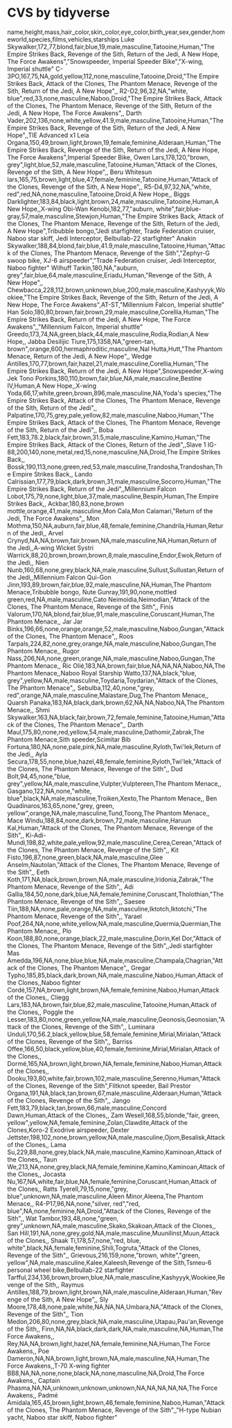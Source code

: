 # CVS by tidyverse
name,height,mass,hair_color,skin_color,eye_color,birth_year,sex,gender,homeworld,species,films,vehicles,starships
Luke Skywalker,172,77,blond,fair,blue,19,male,masculine,Tatooine,Human,"The Empire Strikes Back, Revenge of the Sith, Return of the Jedi, A New Hope, The Force Awakens","Snowspeeder, Imperial Speeder Bike","X-wing, Imperial shuttle"
C-3PO,167,75,NA,gold,yellow,112,none,masculine,Tatooine,Droid,"The Empire Strikes Back, Attack of the Clones, The Phantom Menace, Revenge of the Sith, Return of the Jedi, A New Hope",,
R2-D2,96,32,NA,"white, blue",red,33,none,masculine,Naboo,Droid,"The Empire Strikes Back, Attack of the Clones, The Phantom Menace, Revenge of the Sith, Return of the Jedi, A New Hope, The Force Awakens",,
Darth Vader,202,136,none,white,yellow,41.9,male,masculine,Tatooine,Human,"The Empire Strikes Back, Revenge of the Sith, Return of the Jedi, A New Hope",,TIE Advanced x1
Leia Organa,150,49,brown,light,brown,19,female,feminine,Alderaan,Human,"The Empire Strikes Back, Revenge of the Sith, Return of the Jedi, A New Hope, The Force Awakens",Imperial Speeder Bike,
Owen Lars,178,120,"brown, grey",light,blue,52,male,masculine,Tatooine,Human,"Attack of the Clones, Revenge of the Sith, A New Hope",,
Beru Whitesun lars,165,75,brown,light,blue,47,female,feminine,Tatooine,Human,"Attack of the Clones, Revenge of the Sith, A New Hope",,
R5-D4,97,32,NA,"white, red",red,NA,none,masculine,Tatooine,Droid,A New Hope,,
Biggs Darklighter,183,84,black,light,brown,24,male,masculine,Tatooine,Human,A New Hope,,X-wing
Obi-Wan Kenobi,182,77,"auburn, white",fair,blue-gray,57,male,masculine,Stewjon,Human,"The Empire Strikes Back, Attack of the Clones, The Phantom Menace, Revenge of the Sith, Return of the Jedi, A New Hope",Tribubble bongo,"Jedi starfighter, Trade Federation cruiser, Naboo star skiff, Jedi Interceptor, Belbullab-22 starfighter"
Anakin Skywalker,188,84,blond,fair,blue,41.9,male,masculine,Tatooine,Human,"Attack of the Clones, The Phantom Menace, Revenge of the Sith","Zephyr-G swoop bike, XJ-6 airspeeder","Trade Federation cruiser, Jedi Interceptor, Naboo fighter"
Wilhuff Tarkin,180,NA,"auburn, grey",fair,blue,64,male,masculine,Eriadu,Human,"Revenge of the Sith, A New Hope",,
Chewbacca,228,112,brown,unknown,blue,200,male,masculine,Kashyyyk,Wookiee,"The Empire Strikes Back, Revenge of the Sith, Return of the Jedi, A New Hope, The Force Awakens",AT-ST,"Millennium Falcon, Imperial shuttle"
Han Solo,180,80,brown,fair,brown,29,male,masculine,Corellia,Human,"The Empire Strikes Back, Return of the Jedi, A New Hope, The Force Awakens",,"Millennium Falcon, Imperial shuttle"
Greedo,173,74,NA,green,black,44,male,masculine,Rodia,Rodian,A New Hope,,
Jabba Desilijic Tiure,175,1358,NA,"green-tan, brown",orange,600,hermaphroditic,masculine,Nal Hutta,Hutt,"The Phantom Menace, Return of the Jedi, A New Hope",,
Wedge Antilles,170,77,brown,fair,hazel,21,male,masculine,Corellia,Human,"The Empire Strikes Back, Return of the Jedi, A New Hope",Snowspeeder,X-wing
Jek Tono Porkins,180,110,brown,fair,blue,NA,male,masculine,Bestine IV,Human,A New Hope,,X-wing
Yoda,66,17,white,green,brown,896,male,masculine,NA,Yoda's species,"The Empire Strikes Back, Attack of the Clones, The Phantom Menace, Revenge of the Sith, Return of the Jedi",,
Palpatine,170,75,grey,pale,yellow,82,male,masculine,Naboo,Human,"The Empire Strikes Back, Attack of the Clones, The Phantom Menace, Revenge of the Sith, Return of the Jedi",,
Boba Fett,183,78.2,black,fair,brown,31.5,male,masculine,Kamino,Human,"The Empire Strikes Back, Attack of the Clones, Return of the Jedi",,Slave 1
IG-88,200,140,none,metal,red,15,none,masculine,NA,Droid,The Empire Strikes Back,,
Bossk,190,113,none,green,red,53,male,masculine,Trandosha,Trandoshan,The Empire Strikes Back,,
Lando Calrissian,177,79,black,dark,brown,31,male,masculine,Socorro,Human,"The Empire Strikes Back, Return of the Jedi",,Millennium Falcon
Lobot,175,79,none,light,blue,37,male,masculine,Bespin,Human,The Empire Strikes Back,,
Ackbar,180,83,none,brown mottle,orange,41,male,masculine,Mon Cala,Mon Calamari,"Return of the Jedi, The Force Awakens",,
Mon Mothma,150,NA,auburn,fair,blue,48,female,feminine,Chandrila,Human,Return of the Jedi,,
Arvel Crynyd,NA,NA,brown,fair,brown,NA,male,masculine,NA,Human,Return of the Jedi,,A-wing
Wicket Systri Warrick,88,20,brown,brown,brown,8,male,masculine,Endor,Ewok,Return of the Jedi,,
Nien Nunb,160,68,none,grey,black,NA,male,masculine,Sullust,Sullustan,Return of the Jedi,,Millennium Falcon
Qui-Gon Jinn,193,89,brown,fair,blue,92,male,masculine,NA,Human,The Phantom Menace,Tribubble bongo,
Nute Gunray,191,90,none,mottled green,red,NA,male,masculine,Cato Neimoidia,Neimodian,"Attack of the Clones, The Phantom Menace, Revenge of the Sith",,
Finis Valorum,170,NA,blond,fair,blue,91,male,masculine,Coruscant,Human,The Phantom Menace,,
Jar Jar Binks,196,66,none,orange,orange,52,male,masculine,Naboo,Gungan,"Attack of the Clones, The Phantom Menace",,
Roos Tarpals,224,82,none,grey,orange,NA,male,masculine,Naboo,Gungan,The Phantom Menace,,
Rugor Nass,206,NA,none,green,orange,NA,male,masculine,Naboo,Gungan,The Phantom Menace,,
Ric Olié,183,NA,brown,fair,blue,NA,NA,NA,Naboo,NA,The Phantom Menace,,Naboo Royal Starship
Watto,137,NA,black,"blue, grey",yellow,NA,male,masculine,Toydaria,Toydarian,"Attack of the Clones, The Phantom Menace",,
Sebulba,112,40,none,"grey, red",orange,NA,male,masculine,Malastare,Dug,The Phantom Menace,,
Quarsh Panaka,183,NA,black,dark,brown,62,NA,NA,Naboo,NA,The Phantom Menace,,
Shmi Skywalker,163,NA,black,fair,brown,72,female,feminine,Tatooine,Human,"Attack of the Clones, The Phantom Menace",,
Darth Maul,175,80,none,red,yellow,54,male,masculine,Dathomir,Zabrak,The Phantom Menace,Sith speeder,Scimitar
Bib Fortuna,180,NA,none,pale,pink,NA,male,masculine,Ryloth,Twi'lek,Return of the Jedi,,
Ayla Secura,178,55,none,blue,hazel,48,female,feminine,Ryloth,Twi'lek,"Attack of the Clones, The Phantom Menace, Revenge of the Sith",,
Dud Bolt,94,45,none,"blue, grey",yellow,NA,male,masculine,Vulpter,Vulptereen,The Phantom Menace,,
Gasgano,122,NA,none,"white, blue",black,NA,male,masculine,Troiken,Xexto,The Phantom Menace,,
Ben Quadinaros,163,65,none,"grey, green, yellow",orange,NA,male,masculine,Tund,Toong,The Phantom Menace,,
Mace Windu,188,84,none,dark,brown,72,male,masculine,Haruun Kal,Human,"Attack of the Clones, The Phantom Menace, Revenge of the Sith",,
Ki-Adi-Mundi,198,82,white,pale,yellow,92,male,masculine,Cerea,Cerean,"Attack of the Clones, The Phantom Menace, Revenge of the Sith",,
Kit Fisto,196,87,none,green,black,NA,male,masculine,Glee Anselm,Nautolan,"Attack of the Clones, The Phantom Menace, Revenge of the Sith",,
Eeth Koth,171,NA,black,brown,brown,NA,male,masculine,Iridonia,Zabrak,"The Phantom Menace, Revenge of the Sith",,
Adi Gallia,184,50,none,dark,blue,NA,female,feminine,Coruscant,Tholothian,"The Phantom Menace, Revenge of the Sith",,
Saesee Tiin,188,NA,none,pale,orange,NA,male,masculine,Iktotch,Iktotchi,"The Phantom Menace, Revenge of the Sith",,
Yarael Poof,264,NA,none,white,yellow,NA,male,masculine,Quermia,Quermian,The Phantom Menace,,
Plo Koon,188,80,none,orange,black,22,male,masculine,Dorin,Kel Dor,"Attack of the Clones, The Phantom Menace, Revenge of the Sith",,Jedi starfighter
Mas Amedda,196,NA,none,blue,blue,NA,male,masculine,Champala,Chagrian,"Attack of the Clones, The Phantom Menace",,
Gregar Typho,185,85,black,dark,brown,NA,male,masculine,Naboo,Human,Attack of the Clones,,Naboo fighter
Cordé,157,NA,brown,light,brown,NA,female,feminine,Naboo,Human,Attack of the Clones,,
Cliegg Lars,183,NA,brown,fair,blue,82,male,masculine,Tatooine,Human,Attack of the Clones,,
Poggle the Lesser,183,80,none,green,yellow,NA,male,masculine,Geonosis,Geonosian,"Attack of the Clones, Revenge of the Sith",,
Luminara Unduli,170,56.2,black,yellow,blue,58,female,feminine,Mirial,Mirialan,"Attack of the Clones, Revenge of the Sith",,
Barriss Offee,166,50,black,yellow,blue,40,female,feminine,Mirial,Mirialan,Attack of the Clones,,
Dormé,165,NA,brown,light,brown,NA,female,feminine,Naboo,Human,Attack of the Clones,,
Dooku,193,80,white,fair,brown,102,male,masculine,Serenno,Human,"Attack of the Clones, Revenge of the Sith",Flitknot speeder,
Bail Prestor Organa,191,NA,black,tan,brown,67,male,masculine,Alderaan,Human,"Attack of the Clones, Revenge of the Sith",,
Jango Fett,183,79,black,tan,brown,66,male,masculine,Concord Dawn,Human,Attack of the Clones,,
Zam Wesell,168,55,blonde,"fair, green, yellow",yellow,NA,female,feminine,Zolan,Clawdite,Attack of the Clones,Koro-2 Exodrive airspeeder,
Dexter Jettster,198,102,none,brown,yellow,NA,male,masculine,Ojom,Besalisk,Attack of the Clones,,
Lama Su,229,88,none,grey,black,NA,male,masculine,Kamino,Kaminoan,Attack of the Clones,,
Taun We,213,NA,none,grey,black,NA,female,feminine,Kamino,Kaminoan,Attack of the Clones,,
Jocasta Nu,167,NA,white,fair,blue,NA,female,feminine,Coruscant,Human,Attack of the Clones,,
Ratts Tyerell,79,15,none,"grey, blue",unknown,NA,male,masculine,Aleen Minor,Aleena,The Phantom Menace,,
R4-P17,96,NA,none,"silver, red","red, blue",NA,none,feminine,NA,Droid,"Attack of the Clones, Revenge of the Sith",,
Wat Tambor,193,48,none,"green, grey",unknown,NA,male,masculine,Skako,Skakoan,Attack of the Clones,,
San Hill,191,NA,none,grey,gold,NA,male,masculine,Muunilinst,Muun,Attack of the Clones,,
Shaak Ti,178,57,none,"red, blue, white",black,NA,female,feminine,Shili,Togruta,"Attack of the Clones, Revenge of the Sith",,
Grievous,216,159,none,"brown, white","green, yellow",NA,male,masculine,Kalee,Kaleesh,Revenge of the Sith,Tsmeu-6 personal wheel bike,Belbullab-22 starfighter
Tarfful,234,136,brown,brown,blue,NA,male,masculine,Kashyyyk,Wookiee,Revenge of the Sith,,
Raymus Antilles,188,79,brown,light,brown,NA,male,masculine,Alderaan,Human,"Revenge of the Sith, A New Hope",,
Sly Moore,178,48,none,pale,white,NA,NA,NA,Umbara,NA,"Attack of the Clones, Revenge of the Sith",,
Tion Medon,206,80,none,grey,black,NA,male,masculine,Utapau,Pau'an,Revenge of the Sith,,
Finn,NA,NA,black,dark,dark,NA,male,masculine,NA,Human,The Force Awakens,,
Rey,NA,NA,brown,light,hazel,NA,female,feminine,NA,Human,The Force Awakens,,
Poe Dameron,NA,NA,brown,light,brown,NA,male,masculine,NA,Human,The Force Awakens,,T-70 X-wing fighter
BB8,NA,NA,none,none,black,NA,none,masculine,NA,Droid,The Force Awakens,,
Captain Phasma,NA,NA,unknown,unknown,unknown,NA,NA,NA,NA,NA,The Force Awakens,,
Padmé Amidala,165,45,brown,light,brown,46,female,feminine,Naboo,Human,"Attack of the Clones, The Phantom Menace, Revenge of the Sith",,"H-type Nubian yacht, Naboo star skiff, Naboo fighter"
